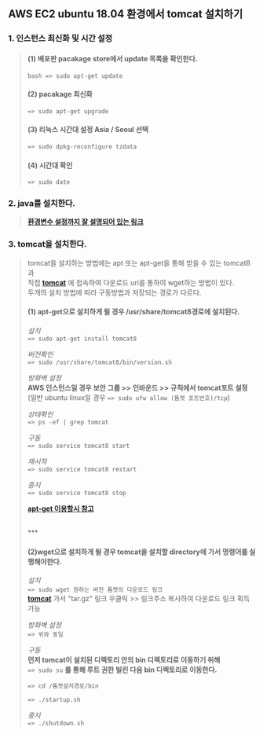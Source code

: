 ## AWS EC2 ubuntu 18.04 환경에서 tomcat 설치하기

### 1. 인스턴스 최신화 및 시간  설정
> #### (1) 배포판 pacakage store에서 update 목록을 확인한다.    
> ```bash => sudo apt-get update```    
> 
> #### (2) pacakage 최신화   
> ```=> sudo apt-get upgrade```    
>    
> #### (3) 리눅스 시간대 설정 Asia / Seoul 선택        
> ```=> sudo dpkg-reconfigure tzdata ```   
> 
> #### (4) 시간대 확인    
> ```=> sudo date ```   

### 2. java를 설치한다.
> **[환경변수 설정까지 잘 설명되어 있는 링크](https://all-record.tistory.com/181?category=733055)**     
> 


### 3. tomcat을 설치한다.
> tomcat을 설치하는 방법에는 apt 또는 apt-get을 통해 받을 수 있는 tomcat8과      
> 직접 **[tomcat](https://tomcat.apache.org/)** 에 접속하여 다운로드 uri를 통하여 wget하는 방법이 있다.   
> 두개의 설치 방법에 따라 구동방법과 저장되는 경로가 다르다.
> 
> #### (1) apt-get으로 설치하게 될 경우 /usr/share/tomcat8경로에 설치된다.     
> *설치*   
> ```=> sudo apt-get install tomcat8```  
> 
> *버전확인*   
> ```=> sudo /usr/share/tomcat8/bin/version.sh```    
> 
> *방화벽 설정*   
> **AWS 인스턴스일 경우 보안 그룹 >> 인바운드 >> 규칙에서 tomcat포트 설정**    
> (일반 ubuntu linux일 경우 ```=> sudo ufw allow (톰캣 포트번호)/tcp```)     
> 
> *상태확인*   
> ```=> ps -ef | grep tomcat```    
> 
> *구동*   
> ```=> sudo service tomcat8 start```     
> 
> *재시작*    
> ```=> sudo service tomcat8 restart```   
> 
> *중지*   
> ```=> sudo service tomcat8 stop```    
> 
> **[apt-get 이용할시 참고](https://all-record.tistory.com/182)**     
> 
> <br>
> ***
> 
> #### (2)wget으로 설치하게 될 경우 tomcat을 설치할 directory에 가서 명령어를 실행해야한다.    
> 
> *설치*    
> ```=> sudo wget 원하는 버전 톰캣의 다운로드 링크```     
> **[tomcat](https://tomcat.apache.org/)** 가서 "tar.gz" 링크 우클릭 >> 링크주소 복사하여 다운로드 링크 획득 가능    
> 
> *방화벽 설정*     
> ```=> 위와 동일```  
> 
> *구동*     
> **먼저 tomcat이 설치된 디렉토리 안의 bin 디렉토리로 이동하기 위해**    
> ```=> sudo su``` **를 통해 루트 권한 빌린 다음 bin 디렉토리로 이동한다.**     
> 
> ```=> cd /톰캣설치경로/bin```     
> 
> ```=> ./startup.sh```     
> 
> *중지*    
> ```=> ./shutdown.sh```
>
